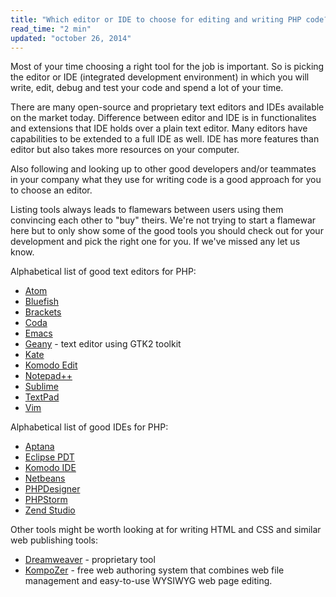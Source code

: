 ```yaml
---
title: "Which editor or IDE to choose for editing and writing PHP code?"
read_time: "2 min"
updated: "october 26, 2014"
---
```


Most of your time choosing a right tool for the job is important. So is picking the editor or IDE (integrated development environment) in
which you will write, edit, debug and test your code and spend a lot of your time.

There are many open-source and proprietary text editors and IDEs available on the market today. Difference between editor and IDE is in
functionalites and extensions that IDE holds over a plain text editor. Many editors have capabilities to be extended to a full IDE as well.
IDE has more features than editor but also takes more resources on your computer.

Also following and looking up to other good developers and/or teammates in your company what they use for writing code is a good approach for you to choose an editor.

Listing tools always leads to flamewars between users using them convincing each other to "buy" theirs. We're not trying to start a flamewar here
but to only show some of the good tools you should check out for your development and pick the right one for you. If we've missed any let us know.

Alphabetical list of good text editors for PHP:

- [Atom](https://atom.io/)
- [Bluefish](http://bluefish.openoffice.nl/)
- [Brackets](http://brackets.io/)
- [Coda](https://panic.com/coda/)
- [Emacs](http://www.gnu.org/software/emacs/)
- [Geany](http://www.geany.org/) - text editor using GTK2 toolkit
- [Kate](http://kate-editor.org/)
- [Komodo Edit](http://komodoide.com/)
- [Notepad++](http://notepad-plus-plus.org/)
- [Sublime](http://www.sublimetext.com/)
- [TextPad](http://www.textpad.com/products/textpad/index.html)
- [Vim](http://www.vim.org/)

Alphabetical list of good IDEs for PHP:

- [Aptana](http://www.aptana.com/)
- [Eclipse PDT](http://www.eclipse.org/pdt/)
- [Komodo IDE](http://www.activestate.com/komodo-ide)
- [Netbeans](https://netbeans.org/)
- [PHPDesigner](http://www.mpsoftware.dk/phpdesigner.php)
- [PHPStorm](http://www.jetbrains.com/phpstorm/)
- [Zend Studio](http://www.zend.com/en/products/studio)

Other tools might be worth looking at for writing HTML and CSS and similar web publishing tools:

* [Dreamweaver](http://www.adobe.com/si/products/dreamweaver.html) - proprietary tool
* [KompoZer](http://kompozer.net/) - free web authoring system that combines web file management and easy-to-use WYSIWYG web page editing.
